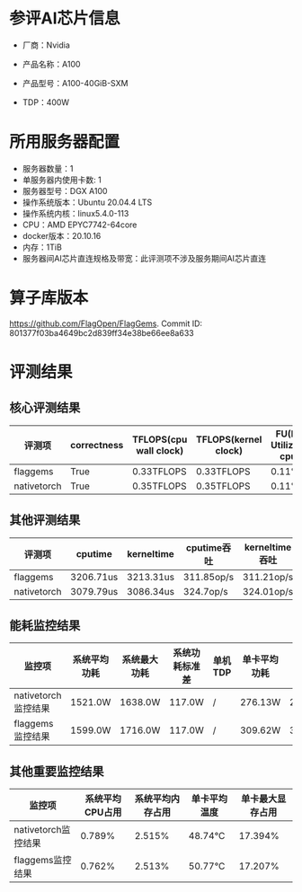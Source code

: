 # 参评AI芯片信息

* 厂商：Nvidia

* 产品名称：A100
* 产品型号：A100-40GiB-SXM
* TDP：400W

# 所用服务器配置

* 服务器数量：1
* 单服务器内使用卡数: 1
* 服务器型号：DGX A100
* 操作系统版本：Ubuntu 20.04.4 LTS
* 操作系统内核：linux5.4.0-113
* CPU：AMD EPYC7742-64core
* docker版本：20.10.16
* 内存：1TiB
* 服务器间AI芯片直连规格及带宽：此评测项不涉及服务期间AI芯片直连

# 算子库版本

https://github.com/FlagOpen/FlagGems. Commit ID: 801377f03ba4649bc2d839ff34e38be66ee8a633

# 评测结果

## 核心评测结果

| 评测项  | correctness | TFLOPS(cpu wall clock) | TFLOPS(kernel clock) | FU(FLOPS Utilization)-cputime | FU-kerneltime |
| ---- | -------------- | -------------- | ------------ | ------ | ----- |
| flaggems | True    | 0.33TFLOPS       | 0.33TFLOPS        | 0.11% | 0.11% |
| nativetorch | True    | 0.35TFLOPS      | 0.35TFLOPS      | 0.11%      | 0.11%    |

## 其他评测结果

| 评测项  | cputime | kerneltime | cputime吞吐 | kerneltime吞吐 | 无预热时延 | 预热后时延 |
| ---- | -------------- | -------------- | ------------ | ------------ | -------------- | -------------- | 
| flaggems | 3206.71us       | 3213.31us        | 311.85op/s | 311.21op/s | 1492053.34us | 3304.21us |
| nativetorch | 3079.79us       | 3086.34us        | 324.7op/s | 324.01op/s | 23635.07us | 3100.39us |

## 能耗监控结果

| 监控项  | 系统平均功耗  | 系统最大功耗  | 系统功耗标准差 | 单机TDP | 单卡平均功耗 | 单卡最大功耗 | 单卡功耗标准差 | 单卡TDP |
| ---- | ------- | ------- | ------- | ----- | ------------ | ------------ | ------------- | ----- |
| nativetorch监控结果 | 1521.0W | 1638.0W | 117.0W   | /     | 276.13W       | 282.0W      | 3.96W        | 400W  |
| flaggems监控结果 | 1599.0W | 1716.0W | 117.0W   | /     | 309.62W       | 315.0W      | 5.28W        | 400W  |

## 其他重要监控结果

| 监控项  | 系统平均CPU占用 | 系统平均内存占用 | 单卡平均温度 | 单卡最大显存占用 |
| ---- | --------- | -------- | ------------ | -------------- |
| nativetorch监控结果 | 0.789%    | 2.515%   | 48.74°C       | 17.394%        |
| flaggems监控结果 | 0.762%    | 2.513%   | 50.77°C       | 17.207%        |
